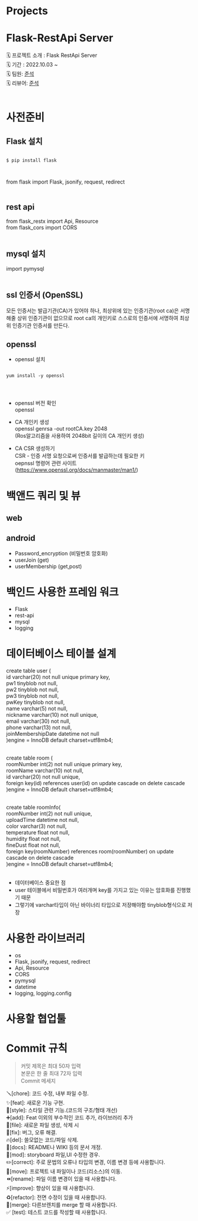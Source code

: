 # Projects
# Flask-RestApi Server
🗓 프로젝트 소개 : Flask RestApi Server</br>
🗓 기간 : 2022.10.03 ~   </br>
🗓 팀원:  [준석](https://github.com/dotdotot)</br>
🗓 리뷰어: [준석](https://github.com/dotdotot)</br></br>

# 사전준비
##  Flask 설치</br>
<pre>
<code>
$ pip install flask
</pre>
</code>
from flask import Flask, jsonify, request, redirect</br></br>

## rest api </br>
from flask_restx import Api, Resource</br>
from flask_cors import CORS</br></br>

## mysql 설치 </br>
import pymysql</br></br>

## ssl 인증서 (OpenSSL) </br>
모든 인증서는 발급기관(CA)가 있어야 하나, 최상위에 있는 인증기관(root ca)은 서명해줄 상위 인증기관이 없으므로 root ca의 개인키로 스스로의 인증서에 서명하여 최상위 인증기관 인증서를 만든다.

## openssl</br>

* openssl 설치</br>
<pre>
<code>
yum install -y openssl
</pre>
</code>

* openssl 버전 확인</br>
openssl</br>

* CA 개인키 생성</br>
openssl genrsa -out rootCA.key 2048</br>
(Ros알고리즘을 사용하여 2048bit 길이의 CA 개인키 생성)</br>

* CA CSR 생성하기</br>
CSR - 인증 서명 요청으로써 인증서를 발급하는데 필요한 키</br>
oepnssl 명령어 관련 사이트 (https://www.openssl.org/docs/manmaster/man1/)

# 백앤드 쿼리 및  뷰 
## web</br>

## android</br>
* Password_encryption (비밀번호 암호화)
* userJoin (get)
* userMembership (get,post)

# 백인드 사용한  프레임 워크 
* Flask
* rest-api
* mysql
* logging

# 데이터베이스 테이블 설계
create table user (</br>
id varchar(20) not null unique primary key,</br>
pw1 tinyblob not null,</br>
pw2 tinyblob not null,</br>
pw3 tinyblob not null,</br>
pwKey tinyblob not null,</br>
name varchar(5) not null,</br>
nickname varchar(10) not null unique,</br>
email varchar(30) not null,</br>
phone varchar(13) not null,</br>
joinMembershipDate datetime not null</br>
)engine = InnoDB default charset=utf8mb4;</br></br>

create table room (</br>
roomNumber int(2) not null unique primary key,</br>
roomName varchar(10) not null,</br>
id varchar(20) not null unique,</br>
foreign key(id) references user(id) on update cascade on delete cascade</br>
)engine = InnoDB default charset=utf8mb4;</br></br>

create table roomInfo(</br>
roomNumber int(2) not null unique,</br>
uploadTime datetime not null,</br>
color varchar(3) not null,</br>
temperature float not null,</br>
humidity float not null,</br>
fineDust float not null,</br>
foreign key(roomNumber) references room(roomNumber) on update cascade on delete cascade</br>
)engine = InnoDB default charset=utf8mb4;</br></br>

* 데이터베이스 중요한 점
* user 테이블에서 비밀번호가 여러개며 key를 가지고 있는 이유는 암호화를 진행했기 때문
* 그렇기에 varchar타입이 아닌 바이너리 타입으로 저장해야함 tinyblob형식으로 저장

# 사용한 라이브러리
* os
* Flask, jsonify, request, redirect
* Api, Resource
* CORS
* pymysql
* datetime
* logging, logging.config

# 사용할 협업툴 

# Commit 규칙
> 커밋 제목은 최대 50자 입력 </br>
본문은 한 줄 최대 72자 입력 </br>
Commit 메세지 </br>

🪛[chore]: 코드 수정, 내부 파일 수정. </br>
✨[feat]: 새로운 기능 구현. </br>
🎨[style]: 스타일 관련 기능.(코드의 구조/형태 개선) </br>
➕[add]: Feat 이외의 부수적인 코드 추가, 라이브러리 추가 </br>
🔧[file]: 새로운 파일 생성, 삭제 시 </br>
🐛[fix]: 버그, 오류 해결. </br>
🔥[del]: 쓸모없는 코드/파일 삭제. </br>
📝[docs]: README나 WIKI 등의 문서 개정. </br>
💄[mod]: storyboard 파일,UI 수정한 경우. </br>
✏️[correct]: 주로 문법의 오류나 타입의 변경, 이름 변경 등에 사용합니다. </br>
🚚[move]: 프로젝트 내 파일이나 코드(리소스)의 이동. </br>
⏪️[rename]: 파일 이름 변경이 있을 때 사용합니다. </br>
⚡️[improve]: 향상이 있을 때 사용합니다. </br>
♻️[refactor]: 전면 수정이 있을 때 사용합니다. </br>
🔀[merge]: 다른브렌치를 merge 할 때 사용합니다. </br>
✅ [test]: 테스트 코드를 작성할 때 사용합니다. </br>








